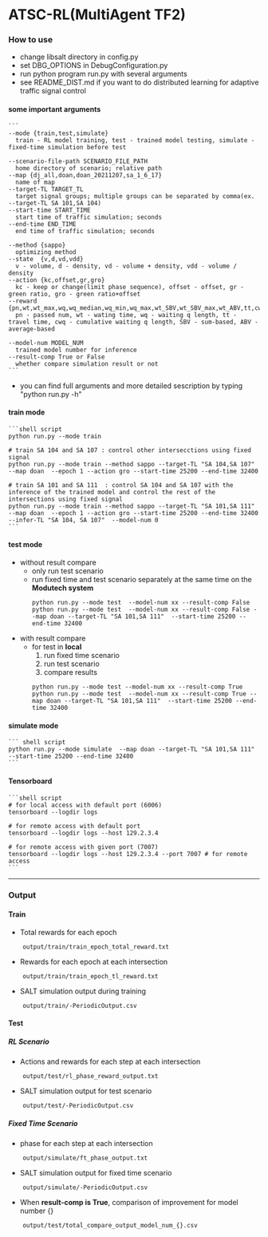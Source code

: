 # ATSC-RL(MultiAgent TF2)

### How to use ###
* change libsalt directory in config.py
* set DBG_OPTIONS in DebugConfiguration.py
* run python program run.py with several arguments
* see README_DIST.md if you want to do distributed learning for adaptive traffic signal control


####  some important arguments
    ``` 
    --mode {train,test,simulate}
      train - RL model training, test - trained model testing, simulate - fixed-time simulation before test

    --scenario-file-path SCENARIO_FILE_PATH
      home directory of scenario; relative path
    --map {dj_all,doan,doan_20211207,sa_1_6_17}
      name of map
    --target-TL TARGET_TL
      target signal groups; multiple groups can be separated by comma(ex. --target-TL SA 101,SA 104)
    --start-time START_TIME
      start time of traffic simulation; seconds
    --end-time END_TIME
      end time of traffic simulation; seconds

    --method {sappo} 
      optimizing method
    --state  {v,d,vd,vdd}
      v - volume, d - density, vd - volume + density, vdd - volume / density
    --action {kc,offset,gr,gro}
      kc - keep or change(limit phase sequence), offset - offset, gr - green ratio, gro - green ratio+offset
    --reward {pn,wt,wt_max,wq,wq_median,wq_min,wq_max,wt_SBV,wt_SBV_max,wt_ABV,tt,cwq}
      pn - passed num, wt - wating time, wq - waiting q length, tt - travel time, cwq - cumulative waiting q length, SBV - sum-based, ABV - average-based
    
    --model-num MODEL_NUM
      trained model number for inference
    --result-comp True or False
      whether compare simulation result or not 
    ```

* you can find full arguments and more detailed sescription by typing "python run.py -h"



#### train mode
    ```shell script
    python run.py --mode train
    
    # train SA 104 and SA 107 : control other intersecctions using fixed signal
    python run.py --mode train --method sappo --target-TL "SA 104,SA 107"  --map doan  --epoch 1 --action gro --start-time 25200 --end-time 32400 
    
    # train SA 101 and SA 111  : control SA 104 and SA 107 with the inference of the trained model and control the rest of the intersections using fixed signal 
    python run.py --mode train --method sappo --target-TL "SA 101,SA 111"  --map doan  --epoch 1 --action gro --start-time 25200 --end-time 32400 --infer-TL "SA 104, SA 107"  --model-num 0
    ``` 


#### test mode
* without result compare
  - only run test scenario
  - run fixed time and test scenario separately at the same time on the **Modutech system**
    ```shell script
    python run.py --mode test  --model-num xx --result-comp False
    python run.py --mode test  --model-num xx --result-comp False --map doan --target-TL "SA 101,SA 111"  --start-time 25200 --end-time 32400
    ``` 
* with result compare
  - for test in **local**
    1. run fixed time scenario
    2. run test scenario
    3. compare results
    ```shell script
    python run.py --mode test --model-num xx --result-comp True
    python run.py --mode test  --model-num xx --result-comp True --map doan --target-TL "SA 101,SA 111"  --start-time 25200 --end-time 32400

    ``` 
  
#### simulate mode
    ``` shell script
    python run.py --mode simulate  --map doan --target-TL "SA 101,SA 111"  --start-time 25200 --end-time 32400
    ```

#### Tensorboard
    ```shell script
    # for local access with default port (6006)
    tensorboard --logdir logs
 
    # for remote access with default port
    tensorboard --logdir logs --host 129.2.3.4

    # for remote access with given port (7007)
    tensorboard --logdir logs --host 129.2.3.4 --port 7007 # for remote access
    ``` 

<hr>

### Output ###
#### Train ####
- Total rewards for each epoch
```shell script
    output/train/train_epoch_total_reward.txt
```
- Rewards for each epoch at each intersection
```shell script
    output/train/train_epoch_tl_reward.txt
```
- SALT simulation output during training
```shell script
    output/train/-PeriodicOutput.csv
```

#### Test ####
##### RL Scenario #####
- Actions and rewards for each step at each intersection
```shell script
    output/test/rl_phase_reward_output.txt
```
- SALT simulation output for test scenario
```shell script
    output/test/-PeriodicOutput.csv
```
##### Fixed Time Scenario #####
- phase for each step at each intersection
```shell script
    output/simulate/ft_phase_output.txt
```
- SALT simulation output for fixed time scenario
```shell script
    output/simulate/-PeriodicOutput.csv
```

- When **result-comp is True**, comparison of improvement for model number {}
```shell script
    output/test/total_compare_output_model_num_{}.csv
```
